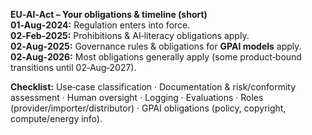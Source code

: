 **EU‑AI‑Act – Your obligations & timeline (short)**  
**01‑Aug‑2024:** Regulation enters into force.  
**02‑Feb‑2025:** Prohibitions & AI‑literacy obligations apply.  
**02‑Aug‑2025:** Governance rules & obligations for **GPAI models** apply.  
**02‑Aug‑2026:** Most obligations generally apply (some product‑bound transitions until 02‑Aug‑2027).

**Checklist:** Use‑case classification · Documentation & risk/conformity assessment · Human oversight · Logging · Evaluations · Roles (provider/importer/distributor) · GPAI obligations (policy, copyright, compute/energy info).
